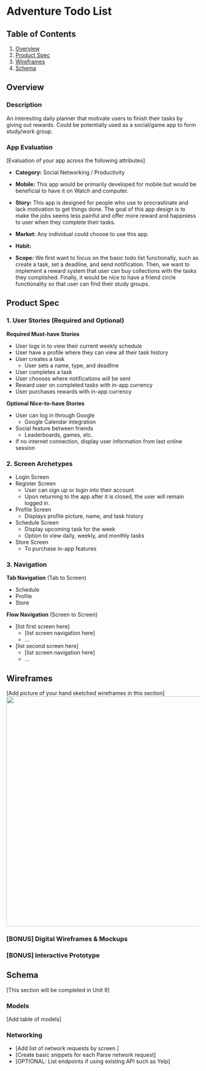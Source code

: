 # Adventure Todo List

## Table of Contents
1. [Overview](#Overview)
1. [Product Spec](#Product-Spec)
1. [Wireframes](#Wireframes)
2. [Schema](#Schema)

## Overview
### Description
An interesting daily planner that motivate users to finish their tasks by giving out rewards. Could be potentially used as a social/game app to form study/work group.

### App Evaluation
[Evaluation of your app across the following attributes]
- **Category:**
Social Networking / Productivity 
- **Mobile:**
This app would be primarily developed for mobile but would be beneficial to have it on Watch and computer.
- **Story:**
This app is designed for people who use to procrastinate and lack motivation to get things done. The goal of this app design is to make the jobs seems less painful and offer more reward and happniess to user when they complete their tasks.
- **Market:**
Any individual could choose to use this app. 

- **Habit:**

- **Scope:**
We first want to focus on the basic todo list functionally, such as create a task, set a deadline, and send notification. Then, we want to implement a reward system that user can buy collections with the tasks they complished. Finally, it would be nice to have a friend circle functionality so that user can find their study groups.

## Product Spec

### 1. User Stories (Required and Optional)

**Required Must-have Stories**

* User logs in to view their current weekly schedule
* User have a profile where they can view all their task history
* User creates a task
  * User sets a name, type, and deadline
* User completes a task
* User chooses where notifications will be sent
* Reward user on completed tasks with in-app currency
* User purchases rewards with in-app currency

**Optional Nice-to-have Stories**

* User can log in through Google
  * Google Calendar integration
* Social feature between friends
  * Leaderboards, games, etc.
* If no internet connection, display user information from last online session

### 2. Screen Archetypes

* Login Screen
* Register Screen
   * User can sign up or login into their account
   * Upon returning to the app after it is closed, the user will remain logged in.
* Profile Screen
   * Displays profile picture, name, and task history
* Schedule Screen
  * Display upcoming task for the week
  * Option to view daily, weekly, and monthly tasks
* Store Screen
  * To purchase in-app features


### 3. Navigation

**Tab Navigation** (Tab to Screen)

* Schedule
* Profile
* Store

**Flow Navigation** (Screen to Screen)

* [list first screen here]
   * [list screen navigation here]
   * ...
* [list second screen here]
   * [list screen navigation here]
   * ...

## Wireframes
[Add picture of your hand sketched wireframes in this section]
<img src="YOUR_WIREFRAME_IMAGE_URL" width=600>

### [BONUS] Digital Wireframes & Mockups

### [BONUS] Interactive Prototype

## Schema 
[This section will be completed in Unit 9]
### Models
[Add table of models]
### Networking
- [Add list of network requests by screen ]
- [Create basic snippets for each Parse network request]
- [OPTIONAL: List endpoints if using existing API such as Yelp]

